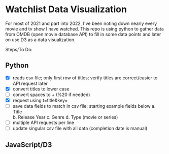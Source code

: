 # Watchlist Data Visualization

For most of 2021 and part into 2022, I've been noting down nearly every movie and tv show I have watched. This repo is using python to gather data from OMDB (open movie database API) to fill in some data points and later on use D3 as a data visualization. 

Steps/To Do:

## Python
- [x] reads csv file; only first row of titles; verify titles are correct/easier to API request later 
- [x] convert titles to lower case
- [ ] convert spaces to + (%20 if needed)
- [x] request using t=title&key= 
- [ ] save data fields to match in csv file; starting example fields below
    a. Title    
    b. Release Year
    c. Genre
    d. Type (movie or series)
- [ ] multiple API requests per line
- [ ] update singular csv file with all data (completion date is manual)

## JavaScript/D3